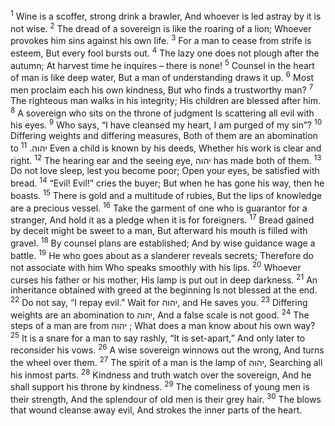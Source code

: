 <sup>1</sup> Wine is a scoffer, strong drink a brawler, And whoever is led astray by it is not wise.
<sup>2</sup> The dread of a sovereign is like the roaring of a lion; Whoever provokes him sins against his own life.
<sup>3</sup> For a man to cease from strife is esteem, But every fool bursts out.
<sup>4</sup> The lazy one does not plough after the autumn; At harvest time he inquires – there is none!
<sup>5</sup> Counsel in the heart of man is like deep water, But a man of understanding draws it up.
<sup>6</sup> Most men proclaim each his own kindness, But who finds a trustworthy man?
<sup>7</sup> The righteous man walks in his integrity; His children are blessed after him.
<sup>8</sup> A sovereign who sits on the throne of judgment Is scattering all evil with his eyes.
<sup>9</sup> Who says, “I have cleansed my heart, I am purged of my sin”?
<sup>10</sup> Differing weights and differing measures, Both of them are an abomination to יהוה.
<sup>11</sup> Even a child is known by his deeds, Whether his work is clear and right.
<sup>12</sup> The hearing ear and the seeing eye, יהוה has made both of them.
<sup>13</sup> Do not love sleep, lest you become poor; Open your eyes, be satisfied with bread.
<sup>14</sup> “Evil! Evil!” cries the buyer; But when he has gone his way, then he boasts.
<sup>15</sup> There is gold and a multitude of rubies, But the lips of knowledge are a precious vessel.
<sup>16</sup> Take the garment of one who is guarantor for a stranger, And hold it as a pledge when it is for foreigners.
<sup>17</sup> Bread gained by deceit might be sweet to a man, But afterward his mouth is filled with gravel.
<sup>18</sup> By counsel plans are established; And by wise guidance wage a battle.
<sup>19</sup> He who goes about as a slanderer reveals secrets; Therefore do not associate with him Who speaks smoothly with his lips.
<sup>20</sup> Whoever curses his father or his mother, His lamp is put out in deep darkness.
<sup>21</sup> An inheritance obtained with greed at the beginning Is not blessed at the end.
<sup>22</sup> Do not say, “I repay evil.” Wait for יהוה, and He saves you.
<sup>23</sup> Differing weights are an abomination to יהוה, And a false scale is not good.
<sup>24</sup> The steps of a man are from יהוה ; What does a man know about his own way?
<sup>25</sup> It is a snare for a man to say rashly, “It is set-apart,” And only later to reconsider his vows.
<sup>26</sup> A wise sovereign winnows out the wrong, And turns the wheel over them.
<sup>27</sup> The spirit of a man is the lamp of יהוה, Searching all his inmost parts.
<sup>28</sup> Kindness and truth watch over the sovereign, And he shall support his throne by kindness.
<sup>29</sup> The comeliness of young men is their strength, And the splendour of old men is their grey hair.
<sup>30</sup> The blows that wound cleanse away evil, And strokes the inner parts of the heart.
